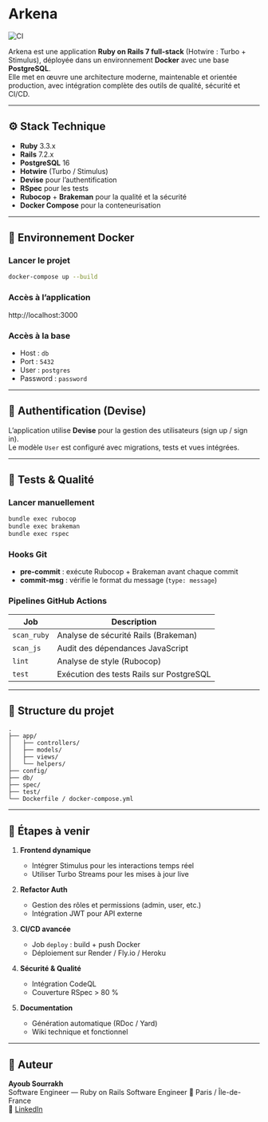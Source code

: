 # Arkena

![CI](https://github.com/ayoub-sourrakh/arkena/actions/workflows/ci.yml/badge.svg)

Arkena est une application **Ruby on Rails 7 full-stack** (Hotwire : Turbo + Stimulus), déployée dans un environnement **Docker** avec une base **PostgreSQL**.  
Elle met en œuvre une architecture moderne, maintenable et orientée production, avec intégration complète des outils de qualité, sécurité et CI/CD.

---

## ⚙️ Stack Technique

- **Ruby** 3.3.x  
- **Rails** 7.2.x  
- **PostgreSQL** 16  
- **Hotwire** (Turbo / Stimulus)  
- **Devise** pour l’authentification  
- **RSpec** pour les tests  
- **Rubocop** + **Brakeman** pour la qualité et la sécurité  
- **Docker Compose** pour la conteneurisation

---

## 🐳 Environnement Docker

### Lancer le projet
```bash
docker-compose up --build
```

### Accès à l’application
http://localhost:3000

### Accès à la base
- Host : `db`
- Port : `5432`
- User : `postgres`
- Password : `password`

---

## 🔐 Authentification (Devise)

L’application utilise **Devise** pour la gestion des utilisateurs (sign up / sign in).  
Le modèle `User` est configuré avec migrations, tests et vues intégrées.

---

## 🧪 Tests & Qualité

### Lancer manuellement
```bash
bundle exec rubocop
bundle exec brakeman
bundle exec rspec
```

### Hooks Git
- **pre-commit** : exécute Rubocop + Brakeman avant chaque commit  
- **commit-msg** : vérifie le format du message (`type: message`)

### Pipelines GitHub Actions

| Job        | Description |
|-------------|-------------|
| `scan_ruby` | Analyse de sécurité Rails (Brakeman) |
| `scan_js`   | Audit des dépendances JavaScript |
| `lint`      | Analyse de style (Rubocop) |
| `test`      | Exécution des tests Rails sur PostgreSQL |

---

## 🧱 Structure du projet

```
.
├── app/
│   ├── controllers/
│   ├── models/
│   ├── views/
│   └── helpers/
├── config/
├── db/
├── spec/
├── test/
└── Dockerfile / docker-compose.yml
```

---

## 🚀 Étapes à venir

1. **Frontend dynamique**
   - Intégrer Stimulus pour les interactions temps réel
   - Utiliser Turbo Streams pour les mises à jour live

2. **Refactor Auth**
   - Gestion des rôles et permissions (admin, user, etc.)
   - Intégration JWT pour API externe

3. **CI/CD avancée**
   - Job `deploy` : build + push Docker
   - Déploiement sur Render / Fly.io / Heroku

4. **Sécurité & Qualité**
   - Intégration CodeQL
   - Couverture RSpec > 80 %

5. **Documentation**
   - Génération automatique (RDoc / Yard)
   - Wiki technique et fonctionnel

---

## 👤 Auteur

**Ayoub Sourrakh**  
Software Engineer — Ruby on Rails Software Engineer
📍 Paris / Île-de-France  
🔗 [LinkedIn](https://www.linkedin.com/in/ayoub-sourrakh)
